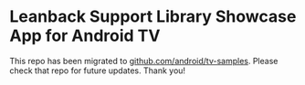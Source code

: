 # Leanback Support Library Showcase App for Android TV

This repo has been migrated to [github.com/android/tv-samples][1]. Please check that repo for future updates. Thank you!

[1]: https://github.com/android/tv-samples
